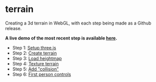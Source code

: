 # terrain
Creating a 3d terrain in WebGL, with each step being made as a Github release.

**A live demo of the most recent step is available [here](https://wybiral.github.io/terrain/).**

- Step 1: [Setup three.js](https://github.com/wybiral/terrain/releases/tag/0.1)
- Step 2: [Create terrain](https://github.com/wybiral/terrain/releases/tag/0.2)
- Step 3: [Load heightmap](https://github.com/wybiral/terrain/releases/tag/0.3)
- Step 4: [Texture terrain](https://github.com/wybiral/terrain/releases/tag/0.4)
- Step 5: [Add "collision"](https://github.com/wybiral/terrain/releases/tag/0.5)
- Step 6: [First person controls](https://github.com/wybiral/terrain/releases/tag/0.6)
